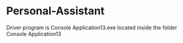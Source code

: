 # Personal-Assistant
Driver program is Console Application13.exe located inside the folder Console Application13

